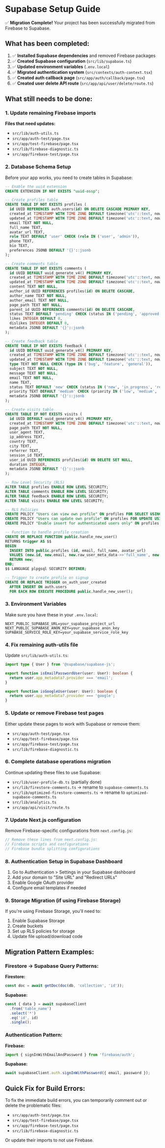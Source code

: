 # Supabase Setup Guide

✅ **Migration Complete!** Your project has been successfully migrated from Firebase to Supabase.

## What has been completed:

1. ✅ **Installed Supabase dependencies** and removed Firebase packages
2. ✅ **Created Supabase configuration** (`src/lib/supabase.ts`)
3. ✅ **Updated environment variables** (`.env.local`)
4. ✅ **Migrated authentication system** (`src/contexts/auth-context.tsx`)
5. ✅ **Created auth callback page** (`src/app/auth/callback/page.tsx`)
6. ✅ **Created user delete API route** (`src/app/api/user/delete/route.ts`)

## What still needs to be done:

### 1. Update remaining Firebase imports

**Files that need updates:**
- `src/lib/auth-utils.ts`
- `src/app/auth-test/page.tsx`
- `src/app/test-firebase/page.tsx`
- `src/lib/firebase-diagnostic.ts`
- `src/app/firebase-test/page.tsx`

### 2. Database Schema Setup

Before your app works, you need to create tables in Supabase:

```sql
-- Enable the uuid extension
CREATE EXTENSION IF NOT EXISTS "uuid-ossp";

-- Create profiles table
CREATE TABLE IF NOT EXISTS profiles (
  id UUID REFERENCES auth.users(id) ON DELETE CASCADE PRIMARY KEY,
  created_at TIMESTAMP WITH TIME ZONE DEFAULT timezone('utc'::text, now()) NOT NULL,
  updated_at TIMESTAMP WITH TIME ZONE DEFAULT timezone('utc'::text, now()) NOT NULL,
  email TEXT NOT NULL,
  full_name TEXT,
  avatar_url TEXT,
  role TEXT DEFAULT 'user' CHECK (role IN ('user', 'admin')),
  phone TEXT,
  bio TEXT,
  preferences JSONB DEFAULT '{}'::jsonb
);

-- Create comments table
CREATE TABLE IF NOT EXISTS comments (
  id UUID DEFAULT uuid_generate_v4() PRIMARY KEY,
  created_at TIMESTAMP WITH TIME ZONE DEFAULT timezone('utc'::text, now()) NOT NULL,
  updated_at TIMESTAMP WITH TIME ZONE DEFAULT timezone('utc'::text, now()) NOT NULL,
  content TEXT NOT NULL,
  author_id UUID REFERENCES profiles(id) ON DELETE CASCADE,
  author_name TEXT NOT NULL,
  author_email TEXT NOT NULL,
  page_path TEXT NOT NULL,
  parent_id UUID REFERENCES comments(id) ON DELETE CASCADE,
  status TEXT DEFAULT 'pending' CHECK (status IN ('pending', 'approved', 'rejected')),
  likes INTEGER DEFAULT 0,
  dislikes INTEGER DEFAULT 0,
  metadata JSONB DEFAULT '{}'::jsonb
);

-- Create feedback table
CREATE TABLE IF NOT EXISTS feedback (
  id UUID DEFAULT uuid_generate_v4() PRIMARY KEY,
  created_at TIMESTAMP WITH TIME ZONE DEFAULT timezone('utc'::text, now()) NOT NULL,
  updated_at TIMESTAMP WITH TIME ZONE DEFAULT timezone('utc'::text, now()) NOT NULL,
  type TEXT NOT NULL CHECK (type IN ('bug', 'feature', 'general')),
  subject TEXT NOT NULL,
  message TEXT NOT NULL,
  email TEXT NOT NULL,
  name TEXT,
  status TEXT DEFAULT 'new' CHECK (status IN ('new', 'in_progress', 'resolved', 'closed')),
  priority TEXT DEFAULT 'medium' CHECK (priority IN ('low', 'medium', 'high', 'critical')),
  metadata JSONB DEFAULT '{}'::jsonb
);

-- Create visits table
CREATE TABLE IF NOT EXISTS visits (
  id UUID DEFAULT uuid_generate_v4() PRIMARY KEY,
  created_at TIMESTAMP WITH TIME ZONE DEFAULT timezone('utc'::text, now()) NOT NULL,
  page_path TEXT NOT NULL,
  user_agent TEXT,
  ip_address TEXT,
  country TEXT,
  city TEXT,
  referrer TEXT,
  session_id TEXT,
  user_id UUID REFERENCES profiles(id) ON DELETE SET NULL,
  duration INTEGER,
  metadata JSONB DEFAULT '{}'::jsonb
);

-- Row Level Security (RLS)
ALTER TABLE profiles ENABLE ROW LEVEL SECURITY;
ALTER TABLE comments ENABLE ROW LEVEL SECURITY;
ALTER TABLE feedback ENABLE ROW LEVEL SECURITY;
ALTER TABLE visits ENABLE ROW LEVEL SECURITY;

-- RLS Policies
CREATE POLICY "Users can view own profile" ON profiles FOR SELECT USING (auth.uid() = id);
CREATE POLICY "Users can update own profile" ON profiles FOR UPDATE USING (auth.uid() = id);
CREATE POLICY "Enable insert for authenticated users only" ON profiles FOR INSERT WITH CHECK (auth.uid() = id);

-- Function to handle profile creation
CREATE OR REPLACE FUNCTION public.handle_new_user()
RETURNS trigger AS $$
BEGIN
  INSERT INTO public.profiles (id, email, full_name, avatar_url)
  VALUES (new.id, new.email, new.raw_user_meta_data->>'full_name', new.raw_user_meta_data->>'avatar_url');
  RETURN new;
END;
$$ LANGUAGE plpgsql SECURITY DEFINER;

-- Trigger to create profile on signup
CREATE OR REPLACE TRIGGER on_auth_user_created
  AFTER INSERT ON auth.users
  FOR EACH ROW EXECUTE PROCEDURE public.handle_new_user();
```

### 3. Environment Variables

Make sure you have these in your `.env.local`:

```env
NEXT_PUBLIC_SUPABASE_URL=your_supabase_project_url
NEXT_PUBLIC_SUPABASE_ANON_KEY=your_supabase_anon_key
SUPABASE_SERVICE_ROLE_KEY=your_supabase_service_role_key
```

### 4. Fix remaining auth-utils file

Update `src/lib/auth-utils.ts`:

```typescript
import type { User } from '@supabase/supabase-js';

export function isEmailPasswordUser(user: User): boolean {
  return user.app_metadata?.provider === 'email';
}

export function isGoogleUser(user: User): boolean {
  return user.app_metadata?.provider === 'google';
}
```

### 5. Update or remove Firebase test pages

Either update these pages to work with Supabase or remove them:
- `src/app/auth-test/page.tsx`
- `src/app/test-firebase/page.tsx`
- `src/app/firebase-test/page.tsx`
- `src/lib/firebase-diagnostic.ts`

### 6. Complete database operations migration

Continue updating these files to use Supabase:
- `src/lib/user-profile-db.ts` (partially done)
- `src/lib/firestore-comments.ts` → rename to `supabase-comments.ts`
- `src/lib/optimized-firestore-comments.ts` → rename to `optimized-supabase-comments.ts`
- `src/lib/analytics.ts`
- `src/app/api/visit/route.ts`

### 7. Update Next.js configuration

Remove Firebase-specific configurations from `next.config.js`:

```javascript
// Remove these lines from next.config.js:
// Firebase scripts and configurations
// Firebase bundle splitting configurations
```

### 8. Authentication Setup in Supabase Dashboard

1. Go to Authentication > Settings in your Supabase dashboard
2. Add your domain to "Site URL" and "Redirect URLs"
3. Enable Google OAuth provider
4. Configure email templates if needed

### 9. Storage Migration (if using Firebase Storage)

If you're using Firebase Storage, you'll need to:
1. Enable Supabase Storage
2. Create buckets
3. Set up RLS policies for storage
4. Update file upload/download code

## Migration Pattern Examples:

### Firestore → Supabase Query Patterns:

**Firestore:**
```typescript
const doc = await getDoc(doc(db, 'collection', 'id'));
```

**Supabase:**
```typescript
const { data } = await supabaseClient
  .from('table_name')
  .select('*')
  .eq('id', id)
  .single();
```

### Authentication Pattern:

**Firebase:**
```typescript
import { signInWithEmailAndPassword } from 'firebase/auth';
```

**Supabase:**
```typescript
await supabaseClient.auth.signInWithPassword({ email, password });
```

## Quick Fix for Build Errors:

To fix the immediate build errors, you can temporarily comment out or delete the problematic files:
- `src/app/auth-test/page.tsx`
- `src/app/test-firebase/page.tsx`
- `src/app/firebase-test/page.tsx`
- `src/lib/firebase-diagnostic.ts`

Or update their imports to not use Firebase.